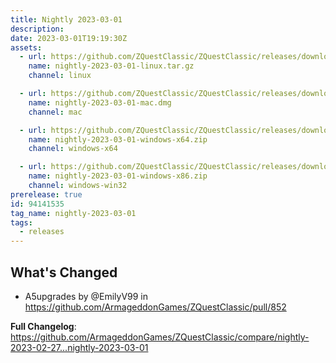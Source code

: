 ```yaml
---
title: Nightly 2023-03-01
description: 
date: 2023-03-01T19:19:30Z
assets: 
  - url: https://github.com/ZQuestClassic/ZQuestClassic/releases/download/nightly-2023-03-01/nightly-2023-03-01-linux.tar.gz
    name: nightly-2023-03-01-linux.tar.gz
    channel: linux

  - url: https://github.com/ZQuestClassic/ZQuestClassic/releases/download/nightly-2023-03-01/nightly-2023-03-01-mac.dmg
    name: nightly-2023-03-01-mac.dmg
    channel: mac

  - url: https://github.com/ZQuestClassic/ZQuestClassic/releases/download/nightly-2023-03-01/nightly-2023-03-01-windows-x64.zip
    name: nightly-2023-03-01-windows-x64.zip
    channel: windows-x64

  - url: https://github.com/ZQuestClassic/ZQuestClassic/releases/download/nightly-2023-03-01/nightly-2023-03-01-windows-x86.zip
    name: nightly-2023-03-01-windows-x86.zip
    channel: windows-win32
prerelease: true
id: 94141535
tag_name: nightly-2023-03-01
tags:
  - releases
---
```


## What's Changed
* A5upgrades by @EmilyV99 in https://github.com/ArmageddonGames/ZQuestClassic/pull/852


**Full Changelog**: https://github.com/ArmageddonGames/ZQuestClassic/compare/nightly-2023-02-27...nightly-2023-03-01
